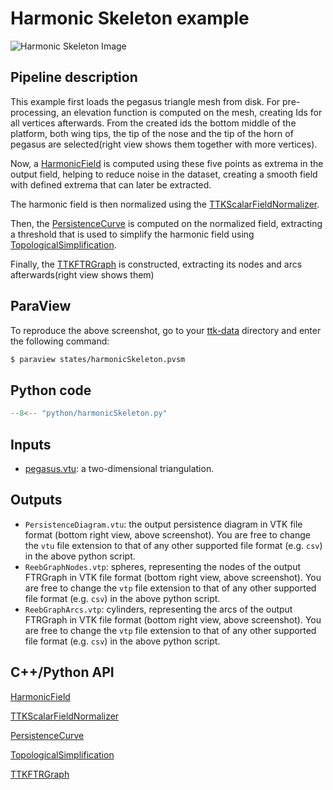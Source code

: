 # Harmonic Skeleton example

![Harmonic Skeleton Image](https://topology-tool-kit.github.io/img/gallery/harmonicSkeleton.jpg)


## Pipeline description
This example first loads the pegasus triangle mesh from disk.
For pre-processing, an elevation function is computed on the mesh, creating Ids for all vertices afterwards.
From the created ids the bottom middle of the platform, both wing tips, the tip of the nose and the tip of the horn of pegasus are selected(right view shows them together with more vertices).

Now, a [HarmonicField](https://topology-tool-kit.github.io/doc/html/classttkHarmonicField.html) is computed using these five points as extrema in the output field, helping to reduce noise in the dataset, creating a smooth field with defined extrema that can later be extracted.

The harmonic field is then normalized using the [TTKScalarFieldNormalizer](https://topology-tool-kit.github.io/doc/html/classttkScalarFieldNormalizer.html).

Then, the [PersistenceCurve](https://topology-tool-kit.github.io/doc/html/classttkPersistenceCurve.html) is computed on the normalized field, extracting a threshold that is used to simplify the harmonic field using [TopologicalSimplification](https://topology-tool-kit.github.io/doc/html/classttkTopologicalSimplification.html).

Finally, the [TTKFTRGraph](https://topology-tool-kit.github.io/doc/html/classttk_1_1ftr_1_1FTRGraph.html) is constructed, extracting its nodes and arcs afterwards(right view shows them)

## ParaView
To reproduce the above screenshot, go to your [ttk-data](https://github.com/topology-tool-kit/ttk-data) directory and enter the following command:
``` bash
$ paraview states/harmonicSkeleton.pvsm
```

## Python code

``` python  linenums="1"
--8<-- "python/harmonicSkeleton.py"
```

## Inputs
- [pegasus.vtu](https://github.com/topology-tool-kit/ttk-data/raw/dev/pegasus.vtu): a two-dimensional triangulation.

## Outputs
- `PersistenceDiagram.vtu`: the output persistence diagram in VTK file format (bottom right view, above screenshot). You are free to change the `vtu` file extension to that of any other supported file format (e.g. `csv`) in the above python script.
- `ReebGraphNodes.vtp`: spheres, representing the nodes of the output FTRGraph
in VTK file format (bottom right view, above screenshot). You are free to change the `vtp` file extension to that of any other supported file format (e.g. `csv`) in the above python script.
- `ReebGraphArcs.vtp`: cylinders, representing the arcs of the output FTRGraph
in VTK file format (bottom right view, above screenshot). You are free to change the `vtp` file extension to that of any other supported file format (e.g. `csv`) in the above python script.

## C++/Python API
[HarmonicField](https://topology-tool-kit.github.io/doc/html/classttkHarmonicField.html)

[TTKScalarFieldNormalizer](https://topology-tool-kit.github.io/doc/html/classttkScalarFieldNormalizer.html)

[PersistenceCurve](https://topology-tool-kit.github.io/doc/html/classttkPersistenceCurve.html)

[TopologicalSimplification](https://topology-tool-kit.github.io/doc/html/classttkTopologicalSimplification.html)

[TTKFTRGraph](https://topology-tool-kit.github.io/doc/html/classttk_1_1ftr_1_1FTRGraph.html)
